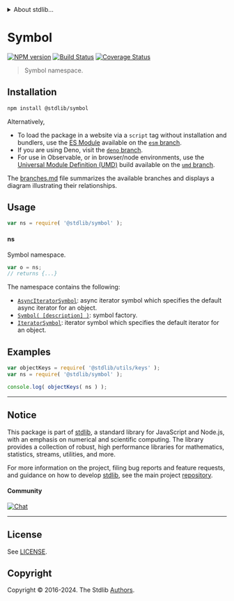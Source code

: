 <!--

@license Apache-2.0

Copyright (c) 2021 The Stdlib Authors.

Licensed under the Apache License, Version 2.0 (the "License");
you may not use this file except in compliance with the License.
You may obtain a copy of the License at

   http://www.apache.org/licenses/LICENSE-2.0

Unless required by applicable law or agreed to in writing, software
distributed under the License is distributed on an "AS IS" BASIS,
WITHOUT WARRANTIES OR CONDITIONS OF ANY KIND, either express or implied.
See the License for the specific language governing permissions and
limitations under the License.

-->


<details>
  <summary>
    About stdlib...
  </summary>
  <p>We believe in a future in which the web is a preferred environment for numerical computation. To help realize this future, we've built stdlib. stdlib is a standard library, with an emphasis on numerical and scientific computation, written in JavaScript (and C) for execution in browsers and in Node.js.</p>
  <p>The library is fully decomposable, being architected in such a way that you can swap out and mix and match APIs and functionality to cater to your exact preferences and use cases.</p>
  <p>When you use stdlib, you can be absolutely certain that you are using the most thorough, rigorous, well-written, studied, documented, tested, measured, and high-quality code out there.</p>
  <p>To join us in bringing numerical computing to the web, get started by checking us out on <a href="https://github.com/stdlib-js/stdlib">GitHub</a>, and please consider <a href="https://opencollective.com/stdlib">financially supporting stdlib</a>. We greatly appreciate your continued support!</p>
</details>

# Symbol

[![NPM version][npm-image]][npm-url] [![Build Status][test-image]][test-url] [![Coverage Status][coverage-image]][coverage-url] <!-- [![dependencies][dependencies-image]][dependencies-url] -->

> Symbol namespace.

<section class="installation">

## Installation

```bash
npm install @stdlib/symbol
```

Alternatively,

-   To load the package in a website via a `script` tag without installation and bundlers, use the [ES Module][es-module] available on the [`esm` branch][esm-url].
-   If you are using Deno, visit the [`deno` branch][deno-url].
-   For use in Observable, or in browser/node environments, use the [Universal Module Definition (UMD)][umd] build available on the [`umd` branch][umd-url].

The [branches.md][branches-url] file summarizes the available branches and displays a diagram illustrating their relationships.

</section>

<section class="usage">

## Usage

```javascript
var ns = require( '@stdlib/symbol' );
```

#### ns

Symbol namespace.

```javascript
var o = ns;
// returns {...}
```

The namespace contains the following:

<!-- <toc pattern="*"> -->

<div class="namespace-toc">

-   <span class="signature">[`AsyncIteratorSymbol`][@stdlib/symbol/async-iterator]</span><span class="delimiter">: </span><span class="description">async iterator symbol which specifies the default async iterator for an object.</span>
-   <span class="signature">[`Symbol( [description] )`][@stdlib/symbol/ctor]</span><span class="delimiter">: </span><span class="description">symbol factory.</span>
-   <span class="signature">[`IteratorSymbol`][@stdlib/symbol/iterator]</span><span class="delimiter">: </span><span class="description">iterator symbol which specifies the default iterator for an object.</span>

</div>

<!-- </toc> -->

</section>

<!-- /.usage -->

<section class="examples">

## Examples

<!-- TODO: better examples -->

<!-- eslint no-undef: "error" -->

```javascript
var objectKeys = require( '@stdlib/utils/keys' );
var ns = require( '@stdlib/symbol' );

console.log( objectKeys( ns ) );
```

</section>

<!-- /.examples -->

<!-- Section for related `stdlib` packages. Do not manually edit this section, as it is automatically populated. -->

<section class="related">

</section>

<!-- /.related -->

<!-- Section for all links. Make sure to keep an empty line after the `section` element and another before the `/section` close. -->


<section class="main-repo" >

* * *

## Notice

This package is part of [stdlib][stdlib], a standard library for JavaScript and Node.js, with an emphasis on numerical and scientific computing. The library provides a collection of robust, high performance libraries for mathematics, statistics, streams, utilities, and more.

For more information on the project, filing bug reports and feature requests, and guidance on how to develop [stdlib][stdlib], see the main project [repository][stdlib].

#### Community

[![Chat][chat-image]][chat-url]

---

## License

See [LICENSE][stdlib-license].


## Copyright

Copyright &copy; 2016-2024. The Stdlib [Authors][stdlib-authors].

</section>

<!-- /.stdlib -->

<!-- Section for all links. Make sure to keep an empty line after the `section` element and another before the `/section` close. -->

<section class="links">

[npm-image]: http://img.shields.io/npm/v/@stdlib/symbol.svg
[npm-url]: https://npmjs.org/package/@stdlib/symbol

[test-image]: https://github.com/stdlib-js/symbol/actions/workflows/test.yml/badge.svg?branch=main
[test-url]: https://github.com/stdlib-js/symbol/actions/workflows/test.yml?query=branch:main

[coverage-image]: https://img.shields.io/codecov/c/github/stdlib-js/symbol/main.svg
[coverage-url]: https://codecov.io/github/stdlib-js/symbol?branch=main

<!--

[dependencies-image]: https://img.shields.io/david/stdlib-js/symbol.svg
[dependencies-url]: https://david-dm.org/stdlib-js/symbol/main

-->

[chat-image]: https://img.shields.io/gitter/room/stdlib-js/stdlib.svg
[chat-url]: https://app.gitter.im/#/room/#stdlib-js_stdlib:gitter.im

[stdlib]: https://github.com/stdlib-js/stdlib

[stdlib-authors]: https://github.com/stdlib-js/stdlib/graphs/contributors

[umd]: https://github.com/umdjs/umd
[es-module]: https://developer.mozilla.org/en-US/docs/Web/JavaScript/Guide/Modules

[deno-url]: https://github.com/stdlib-js/symbol/tree/deno
[umd-url]: https://github.com/stdlib-js/symbol/tree/umd
[esm-url]: https://github.com/stdlib-js/symbol/tree/esm
[branches-url]: https://github.com/stdlib-js/symbol/blob/main/branches.md

[stdlib-license]: https://raw.githubusercontent.com/stdlib-js/symbol/main/LICENSE

<!-- <toc-links> -->

[@stdlib/symbol/async-iterator]: https://github.com/stdlib-js/symbol/tree/main/async-iterator

[@stdlib/symbol/ctor]: https://github.com/stdlib-js/symbol/tree/main/ctor

[@stdlib/symbol/iterator]: https://github.com/stdlib-js/symbol/tree/main/iterator

<!-- </toc-links> -->

</section>

<!-- /.links -->
